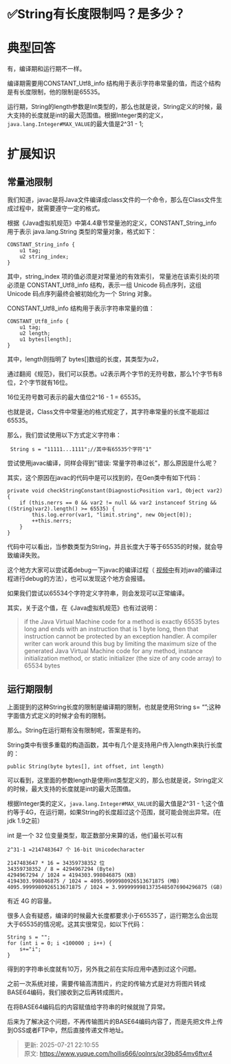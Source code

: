# ✅String有长度限制吗？是多少？

# 典型回答


有，编译期和运行期不一样。



编译期需要用CONSTANT_Utf8_info 结构用于表示字符串常量的值，而这个结构是有长度限制，他的限制是65535。



运行期，String的length参数是Int类型的，那么也就是说，String定义的时候，最大支持的长度就是int的最大范围值。根据Integer类的定义，`java.lang.Integer#MAX_VALUE`的最大值是2^31 - 1;





# 扩展知识


## 常量池限制


我们知道，javac是将Java文件编译成class文件的一个命令，那么在Class文件生成过程中，就需要遵守一定的格式。



根据《Java虚拟机规范》中第4.4章节常量池的定义，CONSTANT_String_info 用于表示 java.lang.String 类型的常量对象，格式如下：



```plain
CONSTANT_String_info {
    u1 tag;
    u2 string_index;
}
```



其中，string_index 项的值必须是对常量池的有效索引， 常量池在该索引处的项必须是 CONSTANT_Utf8_info 结构，表示一组 Unicode 码点序列，这组 Unicode 码点序列最终会被初始化为一个 String 对象。



CONSTANT_Utf8_info 结构用于表示字符串常量的值：



```plain
CONSTANT_Utf8_info {
    u1 tag;
    u2 length;
    u1 bytes[length];
}
```



其中，length则指明了 bytes[]数组的长度，其类型为u2，



通过翻阅《规范》，我们可以获悉。u2表示两个字节的无符号数，那么1个字节有8位，2个字节就有16位。



16位无符号数可表示的最大值位2^16 - 1 = 65535。



也就是说，Class文件中常量池的格式规定了，其字符串常量的长度不能超过65535。



那么，我们尝试使用以下方式定义字符串：



```plain
 String s = "11111...1111";//其中有65535个字符"1"
```



尝试使用javac编译，同样会得到"错误: 常量字符串过长"，那么原因是什么呢？

其实，这个原因在javac的代码中是可以找到的，在Gen类中有如下代码：



```plain
private void checkStringConstant(DiagnosticPosition var1, Object var2) {
    if (this.nerrs == 0 && var2 != null && var2 instanceof String && ((String)var2).length() >= 65535) {
        this.log.error(var1, "limit.string", new Object[0]);
        ++this.nerrs;
    }
}
```



代码中可以看出，当参数类型为String，并且长度大于等于65535的时候，就会导致编译失败。



这个地方大家可以尝试着debug一下javac的编译过程（ [视频中](https://www.bilibili.com/video/BV1uK4y1t7H1/?spm_id_from=333.999.0.0)有对java的编译过程进行debug的方法），也可以发现这个地方会报错。



如果我们尝试以65534个字符定义字符串，则会发现可以正常编译。



其实，关于这个值，在《Java虚拟机规范》也有过说明：



> if the Java Virtual Machine code for a method is exactly 65535 bytes long and ends with an instruction that is 1 byte long, then that instruction cannot be protected by an exception handler. A compiler writer can work around this bug by limiting the maximum size of the generated Java Virtual Machine code for any method, instance initialization method, or static initializer (the size of any code array) to 65534 bytes
>



## 运行期限制




上面提到的这种String长度的限制是编译期的限制，也就是使用String s= “”;这种字面值方式定义的时候才会有的限制。



那么。String在运行期有没有限制呢，答案是有的。



String类中有很多重载的构造函数，其中有几个是支持用户传入length来执行长度的：



```plain
public String(byte bytes[], int offset, int length)
```



可以看到，这里面的参数length是使用int类型定义的，那么也就是说，String定义的时候，最大支持的长度就是int的最大范围值。



根据Integer类的定义，`java.lang.Integer#MAX_VALUE`的最大值是2^31 - 1;这个值约等于4G，在运行期，如果String的长度超过这个范围，就可能会抛出异常。(在jdk 1.9之前）



int 是一个 32 位变量类型，取正数部分来算的话，他们最长可以有



```plain
2^31-1 =2147483647 个 16-bit Unicodecharacter

2147483647 * 16 = 34359738352 位
34359738352 / 8 = 4294967294 (Byte)
4294967294 / 1024 = 4194303.998046875 (KB)
4194303.998046875 / 1024 = 4095.9999980926513671875 (MB)
4095.9999980926513671875 / 1024 = 3.99999999813735485076904296875 (GB)
```



有近 4G 的容量。



很多人会有疑惑，编译的时候最大长度都要求小于65535了，运行期怎么会出现大于65535的情况呢。这其实很常见，如以下代码：



```plain
String s = "";
for (int i = 0; i <100000 ; i++) {
    s+="i";
}
```



得到的字符串长度就有10万，另外我之前在实际应用中遇到过这个问题。



之前一次系统对接，需要传输高清图片，约定的传输方式是对方将图片转成BASE64编码，我们接收到之后再转成图片。



在将BASE64编码后的内容赋值给字符串的时候就抛了异常。



后来为了解决这个问题，不再传输图片的BASE64编码内容了，而是先把文件上传到OSS或者FTP中，然后直接传递文件地址。





> 更新: 2025-07-21 22:10:55  
> 原文: <https://www.yuque.com/hollis666/oolnrs/pr39b854mv6ftvr4>